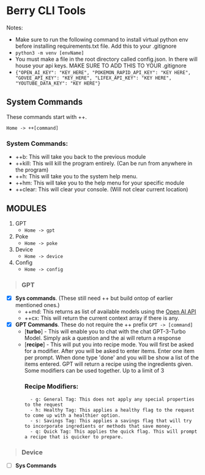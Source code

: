 # **Berry CLI Tools**

Notes:
- Make sure to run the following command to install virtual python env before installing requirements.txt file. Add this to your .gitignore
- `python3 -m venv [envName]`
- You must make a file in the root directory called config.json. In there will house your api keys. MAKE SURE TO ADD THIS TO YOUR .gitignore 
- `{"OPEN_AI_KEY": "KEY_HERE", "POKEMON_RAPID_API_KEY": "KEY HERE", "GOVEE_API_KEY": "KEY_HERE", "LIFEX_API_KEY": "KEY HERE", "YOUTUBE_DATA_KEY": "KEY HERE"}`



## System Commands
These commands start with ++. 

    Home -> ++[command]

### System Commands:
	

 - ++b: This will take you back to the previous module
 - ++kill: This will kill the program entirely. (Can be run from anywhere in the program)
 - ++h: This will take you to the system help menu.
 - ++hm: This will take you to the help menu for your specific module
 - ++clear: This will clear your console. (Will not clear current location)
 
 ## **MODULES**
   1. GPT 
	   - `Home -> gpt`
   2. Poke
	    - `Home -> poke`
   3. Device
	   - `Home -> device`
   4.  Config
	    - `Home -> config`

> ### GPT

 - [x] **Sys commands**. (These still need ++ but build ontop of earlier mentioned ones.)
	 - ++md: This returns as list of available models using the [Open AI API](https://platform.openai.com/docs/introduction)
	 - ++cx: This will return the current context array if there is any.
 - [x] **GPT Commands**. These do not require the ++ prefix  `GPT -> [command]`
	  - [**turbo**] - This will enable you to chat with the chat GPT-3-Turbo Model. Simply ask a question and the ai will return a response
	  - [**recipe**] - This will put you into recipe mode. You will first be asked for a modifier. After you will be asked to enter items. Enter one item per prompt. When done type 'done' and you will be show a list of the items entered. GPT will return a recipe using the ingredients given. Some modifiers can be used together. Up to a limit of 3
		  ### Recipe Modifiers:
			  - g: General Tag: This does not apply any special properties to the request
			  - h: Healthy Tag: This applies a healthy flag to the request to come up with a healthier option.
			  - s: Savings Tag: This applies a savings flag that will try to incorporate ingredients or methods that save money.
			  - q: Quick Tag: This applies the quick flag. This will prompt a recipe that is quicker to prepare.

> ### Device
	

 - [ ] **Sys Commands**

	
			  
			  
		  
